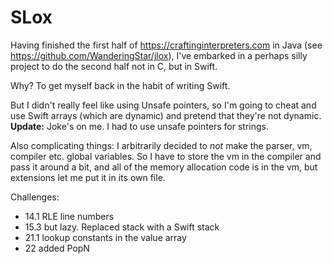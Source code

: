 #  SLox

Having finished the first half of https://craftinginterpreters.com in Java (see https://github.com/WanderingStar/jlox),
I've embarked in a perhaps silly project to do the second half not in C, but in Swift.

Why? To get myself back in the habit of writing Swift.

But I didn't really feel like using Unsafe pointers, so I'm going to cheat and use Swift arrays (which are dynamic) and pretend that they're not dynamic. **Update:** Joke's on me. I had to use unsafe pointers for strings.

Also complicating things: I arbitrarily decided to _not_ make the parser, vm, compiler etc. global variables. So I have to store the vm in the compiler and pass it around a bit, and all of the memory allocation code is in the vm, but extensions let me put it in its own file.

Challenges:
- 14.1 RLE line numbers
- 15.3 but lazy. Replaced stack with a Swift stack
- 21.1 lookup constants in the value array
- 22 added PopN

